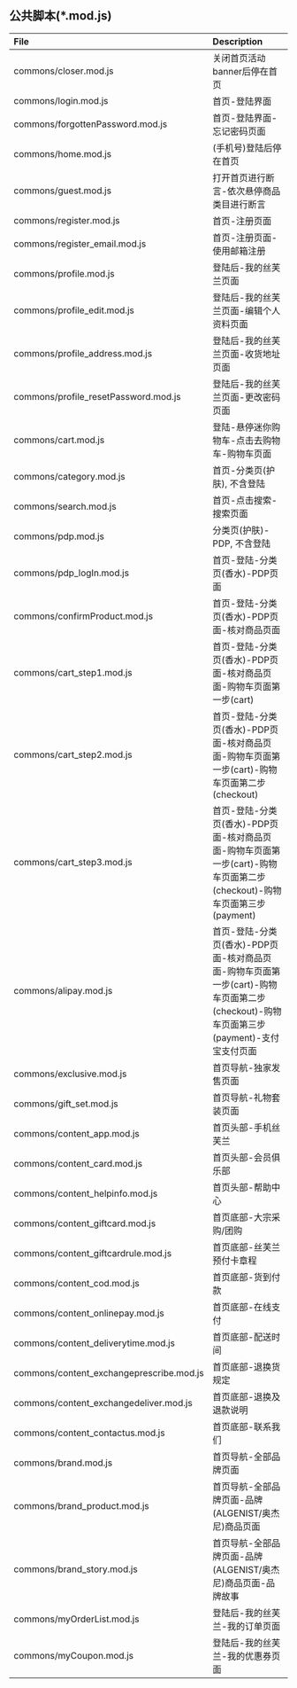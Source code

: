 ## 公共脚本(*.mod.js)

File | Description |
:--- | :---------- |
commons/closer.mod.js | 关闭首页活动banner后停在首页
commons/login.mod.js |  首页-登陆界面
commons/forgottenPassword.mod.js |  首页-登陆界面-忘记密码页面
commons/home.mod.js |  (手机号)登陆后停在首页
commons/guest.mod.js |  打开首页进行断言-依次悬停商品类目进行断言
commons/register.mod.js | 首页-注册页面
commons/register_email.mod.js | 首页-注册页面-使用邮箱注册
commons/profile.mod.js | 登陆后-我的丝芙兰页面
commons/profile_edit.mod.js | 登陆后-我的丝芙兰页面-编辑个人资料页面
commons/profile_address.mod.js | 登陆后-我的丝芙兰页面-收货地址页面
commons/profile_resetPassword.mod.js | 登陆后-我的丝芙兰页面-更改密码页面
commons/cart.mod.js | 登陆-悬停迷你购物车-点击去购物车-购物车页面
commons/category.mod.js | 首页-分类页(护肤), 不含登陆
commons/search.mod.js | 首页-点击搜索-搜索页面
commons/pdp.mod.js | 分类页(护肤)-PDP, 不含登陆
commons/pdp_logIn.mod.js | 首页-登陆-分类页(香水)-PDP页面
commons/confirmProduct.mod.js | 首页-登陆-分类页(香水)-PDP页面-核对商品页面
commons/cart_step1.mod.js | 首页-登陆-分类页(香水)-PDP页面-核对商品页面-购物车页面第一步(cart)
commons/cart_step2.mod.js | 首页-登陆-分类页(香水)-PDP页面-核对商品页面-购物车页面第一步(cart)-购物车页面第二步(checkout)
commons/cart_step3.mod.js | 首页-登陆-分类页(香水)-PDP页面-核对商品页面-购物车页面第一步(cart)-购物车页面第二步(checkout)-购物车页面第三步(payment)
commons/alipay.mod.js | 首页-登陆-分类页(香水)-PDP页面-核对商品页面-购物车页面第一步(cart)-购物车页面第二步(checkout)-购物车页面第三步(payment)-支付宝支付页面
commons/exclusive.mod.js | 首页导航-独家发售页面
commons/gift_set.mod.js | 首页导航-礼物套装页面
commons/content_app.mod.js | 首页头部-手机丝芙兰
commons/content_card.mod.js | 首页头部-会员俱乐部
commons/content_helpinfo.mod.js | 首页头部-帮助中心
commons/content_giftcard.mod.js | 首页底部-大宗采购/团购
commons/content_giftcardrule.mod.js | 首页底部-丝芙兰预付卡章程
commons/content_cod.mod.js | 首页底部-货到付款
commons/content_onlinepay.mod.js | 首页底部-在线支付
commons/content_deliverytime.mod.js | 首页底部-配送时间
commons/content_exchangeprescribe.mod.js | 首页底部-退换货规定
commons/content_exchangedeliver.mod.js | 首页底部-退换及退款说明
commons/content_contactus.mod.js | 首页底部-联系我们
commons/brand.mod.js | 首页导航-全部品牌页面
commons/brand_product.mod.js | 首页导航-全部品牌页面-品牌(ALGENIST/奥杰尼)商品页面
commons/brand_story.mod.js | 首页导航-全部品牌页面-品牌(ALGENIST/奥杰尼)商品页面-品牌故事
commons/myOrderList.mod.js | 登陆后-我的丝芙兰-我的订单页面
commons/myCoupon.mod.js | 登陆后-我的丝芙兰-我的优惠券页面

